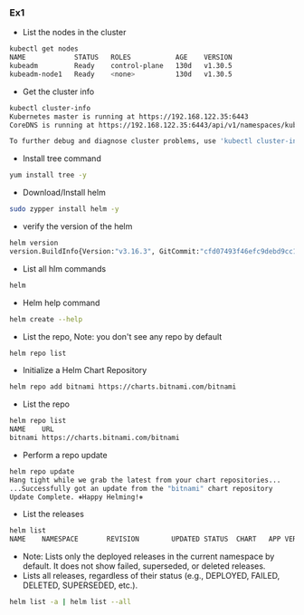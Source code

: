 ### Ex1
* List the nodes in the cluster
```bash
kubectl get nodes
NAME            STATUS   ROLES           AGE    VERSION
kubeadm         Ready    control-plane   130d   v1.30.5
kubeadm-node1   Ready    <none>          130d   v1.30.5
```
* Get the cluster info
```bash
kubectl cluster-info
Kubernetes master is running at https://192.168.122.35:6443
CoreDNS is running at https://192.168.122.35:6443/api/v1/namespaces/kube-system/services/kube-dns:dns/proxy

To further debug and diagnose cluster problems, use 'kubectl cluster-info dump'.
```
* Install tree command 
```bash
yum install tree -y
```
* Download/Install helm 
```bash
sudo zypper install helm -y
```
* verify the version of the helm 
```bash
helm version
version.BuildInfo{Version:"v3.16.3", GitCommit:"cfd07493f46efc9debd9cc1b02a0961186df7fdf", GitTreeState:"clean", GoVersion:"go1.22.9"}
```
* List all hlm commands
```bash
helm
```
* Helm help command 
```bash
helm create --help
```
* List the repo, Note: you don't see any repo by default
```bash
helm repo list
```
* Initialize a Helm Chart Repository
```bash
helm repo add bitnami https://charts.bitnami.com/bitnami
```
* List the repo
```bash
helm repo list
NAME    URL                               
bitnami https://charts.bitnami.com/bitnami
```
* Perform a repo update
```bash
helm repo update 
Hang tight while we grab the latest from your chart repositories...
...Successfully got an update from the "bitnami" chart repository
Update Complete. ⎈Happy Helming!⎈
```
* List the releases 
```bash
helm list
NAME    NAMESPACE       REVISION        UPDATED STATUS  CHART   APP VERSION
```
* Note: Lists only the deployed releases in the current namespace by default. It does not show failed, superseded, or deleted releases.
* Lists all releases, regardless of their status (e.g., DEPLOYED, FAILED, DELETED, SUPERSEDED, etc.).
```bash 
helm list -a | helm list --all
```